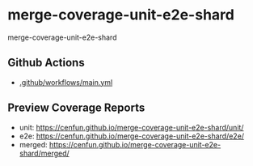 # merge-coverage-unit-e2e-shard
merge-coverage-unit-e2e-shard


## Github Actions
- [.github/workflows/main.yml](.github/workflows/main.yml)


## Preview Coverage Reports
- unit: https://cenfun.github.io/merge-coverage-unit-e2e-shard/unit/
- e2e: https://cenfun.github.io/merge-coverage-unit-e2e-shard/e2e/
- merged: https://cenfun.github.io/merge-coverage-unit-e2e-shard/merged/